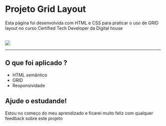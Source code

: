 <h1>Projeto Grid Layout</h1>
<p>Esta página foi desenvolvida com HTML e CSS para praticar o uso de GRID layout no curso Certified Tech Developer da Digital house</p>

<br>

<a href="https://petertechdev.github.io/Grid-Layout/" target="_blank" rel="noopener noreferrer">
    <img align="center" src="https://user-images.githubusercontent.com/78622386/126405165-06968248-5884-4a41-afa3-f1da9ae2717f.gif">
</a>
<br>

<hr>
<h2>O que foi aplicado ?</h2>
<ul>
    <li>HTML semântico</li>
    <li>GRID</li>
    <li>Responsividade</li>
</ul>

<h2>Ajude o estudande!</h2>
<p>Estou no começo do meu aprendizado e ficarei muito feliz com qualquer feedback sobre este projeto</p>

